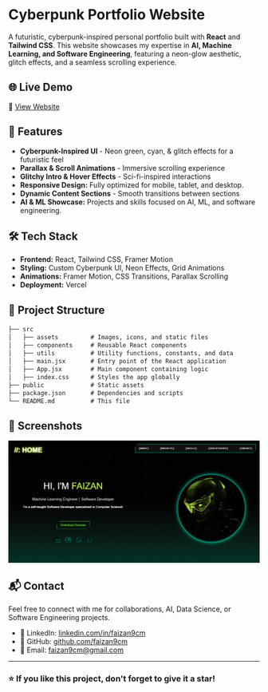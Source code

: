 # Cyberpunk Portfolio Website

A futuristic, cyberpunk-inspired personal portfolio built with **React** and **Tailwind CSS**. This website showcases my expertise in **AI, Machine Learning, and Software Engineering**, featuring a neon-glow aesthetic, glitch effects, and a seamless scrolling experience.

## 🌐 Live Demo

🔗 [View Website](https://faizan9cm.vercel.app)

## 🎨 Features

- **Cyberpunk-Inspired UI** - Neon green, cyan, & glitch effects for a futuristic feel
- **Parallax & Scroll Animations** - Immersive scrolling experience
- **Glitchy Intro & Hover Effects** - Sci-fi-inspired interactions
- **Responsive Design:** Fully optimized for mobile, tablet, and desktop.
- **Dynamic Content Sections** - Smooth transitions between sections
- **AI & ML Showcase:** Projects and skills focused on AI, ML, and software engineering.

## 🛠 Tech Stack

- **Frontend:** React, Tailwind CSS, Framer Motion
- **Styling:** Custom Cyberpunk UI, Neon Effects, Grid Animations
- **Animations:** Framer Motion, CSS Transitions, Parallax Scrolling
- **Deployment:** Vercel

## 📂 Project Structure

```
├── src
│   ├── assets         # Images, icons, and static files
│   ├── components     # Reusable React components
│   ├── utils          # Utility functions, constants, and data
│   ├── main.jsx       # Entry point of the React application
│   ├── App.jsx        # Main component containing logic
│   ├── index.css      # Styles the app globally
├── public             # Static assets
├── package.json       # Dependencies and scripts
└── README.md          # This file
```

## 📸 Screenshots

![Portfolio Screenshot](public/screenshot.png)

## 📬 Contact

Feel free to connect with me for collaborations, AI, Data Science, or Software Engineering projects.

- 🔗 LinkedIn: [linkedin.com/in/faizan9cm](https://linkedin.com/in/faizan9cm)
- 🐙 GitHub: [github.com/faizan9cm](https://github.com/faizan9cm)
- 📧 Email: faizan9cm@gmail.com

---

### ⭐ If you like this project, don't forget to give it a star!
